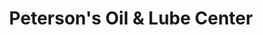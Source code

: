 ---
title: "Peterson's Oil & Lube Center"
url: /martinsburg/petersons-oil-und-lube-center/
shop: Autowerkstatt
---